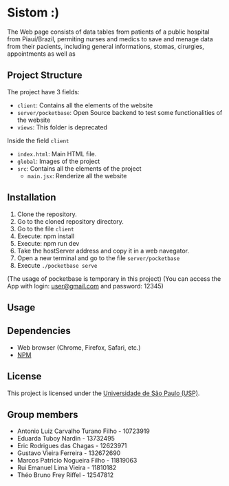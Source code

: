 # Sistom :)

<!-- descrição geral do projeto-->

The Web page consists of data tables from patients of a public hospital from Piauí/Brazil, permiting nurses and medics to save and menage data from their pacients, including general informations, stomas, cirurgies, appointments as well as  

## Project Structure

The project have 3 fields: 
- `client`: Contains all the elements of the website
- `server/pocketbase`: Open Source backend to test some functionalities of the website
- `views`: This folder is deprecated

Inside the field `client`
- `index.html`: Main HTML file.
- `global`: Images of the project
- `src`: Contains all the elements of the project
  - `main.jsx`: Renderize all the website

## Installation

1. Clone the repository.
2. Go to the cloned repository directory.
3. Go to the file `client`
3. Execute: npm install
4. Execute: npm run dev
5. Take the hostServer address and copy it in a web navegator.
6. Open a new terminal and go to the file `server/pocketbase`
7. Execute `./pocketbase serve`

(The usage of pocketbase is temporary in this project)
(You can access the App with login: user@gmail.com and password: 12345)

## Usage

<!-- Describe how to use the web page and its features. -->


## Dependencies

- Web browser (Chrome, Firefox, Safari, etc.)
- [NPM](https://www.npmjs.com/)

## License

This project is licensed under the [Universidade de São Paulo (USP)](https://www5.usp.br/).

## Group members

- Antonio Luiz Carvalho Turano Filho - 10723919 
- Eduarda Tuboy Nardin - 13732495 
- Eric Rodrigues das Chagas - 12623971 
- Gustavo Vieira Ferreira - 132672690 
- Marcos Patricio Nogueira Filho - 11819063 
- Rui Emanuel Lima Vieira - 11810182 
- Théo Bruno Frey Riffel - 12547812